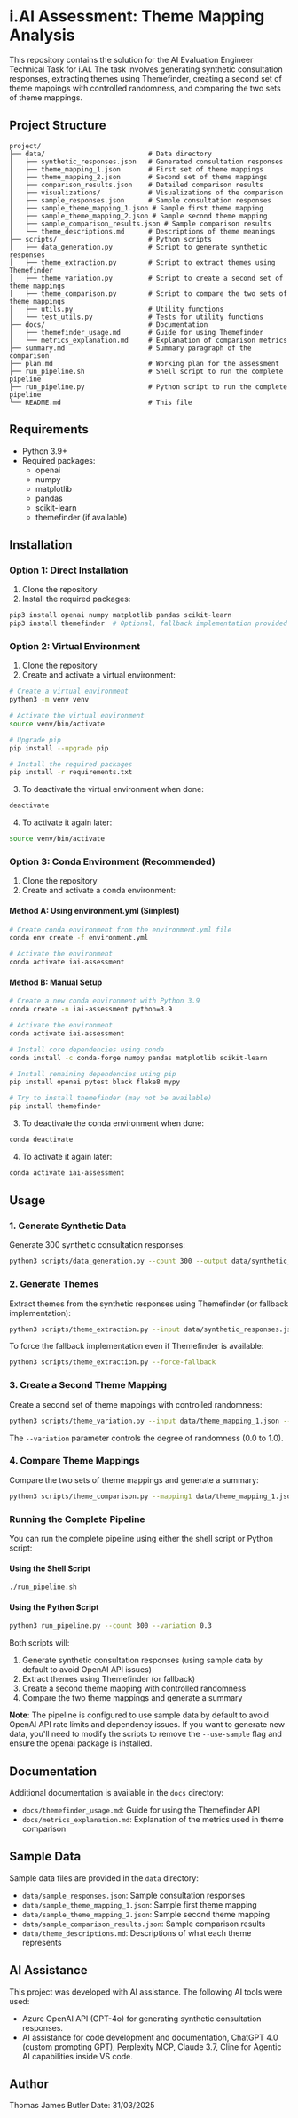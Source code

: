 # i.AI Assessment: Theme Mapping Analysis

This repository contains the solution for the AI Evaluation Engineer Technical Task for i.AI. The task involves generating synthetic consultation responses, extracting themes using Themefinder, creating a second set of theme mappings with controlled randomness, and comparing the two sets of theme mappings.

## Project Structure

```
project/
├── data/                          # Data directory
│   ├── synthetic_responses.json   # Generated consultation responses
│   ├── theme_mapping_1.json       # First set of theme mappings
│   ├── theme_mapping_2.json       # Second set of theme mappings
│   ├── comparison_results.json    # Detailed comparison results
│   ├── visualizations/            # Visualizations of the comparison
│   ├── sample_responses.json      # Sample consultation responses
│   ├── sample_theme_mapping_1.json # Sample first theme mapping
│   ├── sample_theme_mapping_2.json # Sample second theme mapping
│   ├── sample_comparison_results.json # Sample comparison results
│   └── theme_descriptions.md      # Descriptions of theme meanings
├── scripts/                       # Python scripts
│   ├── data_generation.py         # Script to generate synthetic responses
│   ├── theme_extraction.py        # Script to extract themes using Themefinder
│   ├── theme_variation.py         # Script to create a second set of theme mappings
│   ├── theme_comparison.py        # Script to compare the two sets of theme mappings
│   ├── utils.py                   # Utility functions
│   └── test_utils.py              # Tests for utility functions
├── docs/                          # Documentation
│   ├── themefinder_usage.md       # Guide for using Themefinder
│   └── metrics_explanation.md     # Explanation of comparison metrics
├── summary.md                     # Summary paragraph of the comparison
├── plan.md                        # Working plan for the assessment
├── run_pipeline.sh                # Shell script to run the complete pipeline
├── run_pipeline.py                # Python script to run the complete pipeline
└── README.md                      # This file
```

## Requirements

- Python 3.9+
- Required packages:
  - openai
  - numpy
  - matplotlib
  - pandas
  - scikit-learn
  - themefinder (if available)

## Installation

### Option 1: Direct Installation

1. Clone the repository
2. Install the required packages:

```bash
pip3 install openai numpy matplotlib pandas scikit-learn
pip3 install themefinder  # Optional, fallback implementation provided
```

### Option 2: Virtual Environment

1. Clone the repository
2. Create and activate a virtual environment:

```bash
# Create a virtual environment
python3 -m venv venv

# Activate the virtual environment
source venv/bin/activate

# Upgrade pip
pip install --upgrade pip

# Install the required packages
pip install -r requirements.txt
```

3. To deactivate the virtual environment when done:

```bash
deactivate
```

4. To activate it again later:

```bash
source venv/bin/activate
```

### Option 3: Conda Environment (Recommended)

1. Clone the repository
2. Create and activate a conda environment:

#### Method A: Using environment.yml (Simplest)

```bash
# Create conda environment from the environment.yml file
conda env create -f environment.yml

# Activate the environment
conda activate iai-assessment
```

#### Method B: Manual Setup

```bash
# Create a new conda environment with Python 3.9
conda create -n iai-assessment python=3.9

# Activate the environment
conda activate iai-assessment

# Install core dependencies using conda
conda install -c conda-forge numpy pandas matplotlib scikit-learn

# Install remaining dependencies using pip
pip install openai pytest black flake8 mypy

# Try to install themefinder (may not be available)
pip install themefinder
```

3. To deactivate the conda environment when done:

```bash
conda deactivate
```

4. To activate it again later:

```bash
conda activate iai-assessment
```

## Usage

### 1. Generate Synthetic Data

Generate 300 synthetic consultation responses:

```bash
python3 scripts/data_generation.py --count 300 --output data/synthetic_responses.json
```

### 2. Generate Themes

Extract themes from the synthetic responses using Themefinder (or fallback implementation):

```bash
python3 scripts/theme_extraction.py --input data/synthetic_responses.json --output data/theme_mapping_1.json
```

To force the fallback implementation even if Themefinder is available:

```bash
python3 scripts/theme_extraction.py --force-fallback
```

### 3. Create a Second Theme Mapping

Create a second set of theme mappings with controlled randomness:

```bash
python3 scripts/theme_variation.py --input data/theme_mapping_1.json --output data/theme_mapping_2.json --variation 0.3
```

The `--variation` parameter controls the degree of randomness (0.0 to 1.0).

### 4. Compare Theme Mappings

Compare the two sets of theme mappings and generate a summary:

```bash
python3 scripts/theme_comparison.py --mapping1 data/theme_mapping_1.json --mapping2 data/theme_mapping_2.json --output data/comparison_results.json --summary summary.md
```

### Running the Complete Pipeline

You can run the complete pipeline using either the shell script or Python script:

#### Using the Shell Script

```bash
./run_pipeline.sh
```

#### Using the Python Script

```bash
python3 run_pipeline.py --count 300 --variation 0.3
```

Both scripts will:
1. Generate synthetic consultation responses (using sample data by default to avoid OpenAI API issues)
2. Extract themes using Themefinder (or fallback)
3. Create a second theme mapping with controlled randomness
4. Compare the two theme mappings and generate a summary

**Note**: The pipeline is configured to use sample data by default to avoid OpenAI API rate limits and dependency issues. If you want to generate new data, you'll need to modify the scripts to remove the `--use-sample` flag and ensure the openai package is installed.

## Documentation

Additional documentation is available in the `docs` directory:

- `docs/themefinder_usage.md`: Guide for using the Themefinder API
- `docs/metrics_explanation.md`: Explanation of the metrics used in theme comparison

## Sample Data

Sample data files are provided in the `data` directory:

- `data/sample_responses.json`: Sample consultation responses
- `data/sample_theme_mapping_1.json`: Sample first theme mapping
- `data/sample_theme_mapping_2.json`: Sample second theme mapping
- `data/sample_comparison_results.json`: Sample comparison results
- `data/theme_descriptions.md`: Descriptions of what each theme represents

## AI Assistance

This project was developed with AI assistance. The following AI tools were used:

- Azure OpenAI API (GPT-4o) for generating synthetic consultation responses.
- AI assistance for code development and documentation, ChatGPT 4.0 (custom prompting GPT), Perplexity MCP, Claude 3.7, Cline for Agentic AI capabilities inside VS code.

## Author

Thomas James Butler 
Date: 31/03/2025
